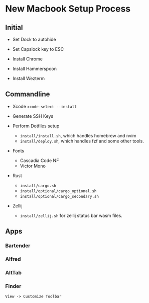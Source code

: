 # New Macbook Setup Process

## Initial

- Set Dock to autohide
- Set Capslock key to ESC

- Install Chrome
- Install Hammerspoon
- Install Wezterm

## Commandline

- Xcode
    `xcode-select --install`

- Generate SSH Keys
- Perform Dotfiles setup
    - `install/install.sh`, which handles homebrew and nvim
    - `install/deploy.sh`, which handles fzf and some other tools.

- Fonts
    - Cascadia Code NF
    - Victor Mono

- Rust
    - `install/cargo.sh`
    - `install/optional/cargo_optional.sh`
    - `install/optional/cargo_secondary.sh`
- Zellij
    - `install/zellij.sh` for zellij status bar wasm files.


## Apps

### Bartender

### Alfred

### AltTab

### Finder

`View -> Customize Toolbar`
